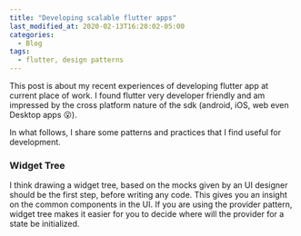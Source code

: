 ```yaml
---
title: "Developing scalable flutter apps"
last_modified_at: 2020-02-13T16:20:02-05:00
categories:
  - Blog
tags:
  - flutter, design patterns
---
```


This post is about my recent experiences of developing flutter app at current place of work. I found flutter very developer friendly and am impressed by the cross platform nature of the sdk (android, iOS, web even Desktop apps 😮).

In what follows, I share some patterns and practices that I find useful for development.

### Widget Tree

I think drawing a widget tree, based on the mocks given by an UI designer should be the first step, before writing any code. This gives you an insight on the common components in the UI. If you are using the provider pattern, widget tree makes it easier for you to decide where will the provider for a state be initialized.
